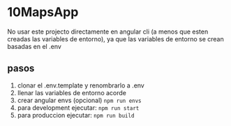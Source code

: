 # 10MapsApp

No usar este projecto directamente en angular cli (a menos que esten creadas las variables de entorno), ya que las variables de entorno se crean basadas en el .env

## pasos

1. clonar el .env.template y renombrarlo a .env
2. llenar las variables de entorno acorde
3. crear angular envs (opcional) ``` npm run envs ```
4. para development ejecutar: ``` npm run start ```
5. para produccion ejecutar: ``` npm run build ```
